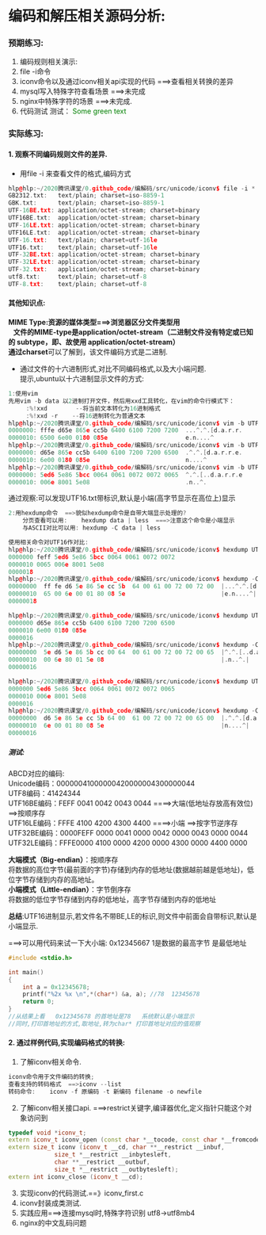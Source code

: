 
# 编码和解压相关源码分析:
### 预期练习:
1. 编码规则相关演示:
2. file -i命令 <br/>
3. iconv命令以及通过iconv相关api实现的代码 ===>查看相关转换的差异<br/>
4. mysql写入特殊字符查看场景 ===>未完成<br/>
5. nginx中特殊字符的场景    ===>未完成.<br/>
6. 代码测试
测试：<span style="color: green"> Some green text </span> 

### 实际练习:
#### 1. 观察不同编码规则文件的差异. <br/>
-  用file -i 来查看文件的格式,编码方式<br/>
```cpp
hlp@hlp:~/2020腾讯课堂/0.github_code/编解码/src/unicode/iconv$ file -i *
GB2312.txt:   text/plain; charset=iso-8859-1
GBK.txt:      text/plain; charset=iso-8859-1
UTF-16BE.txt: application/octet-stream; charset=binary
UTF16BE.txt:  application/octet-stream; charset=binary
UTF-16LE.txt: application/octet-stream; charset=binary
UTF16LE.txt:  application/octet-stream; charset=binary
UTF-16.txt:   text/plain; charset=utf-16le
UTF16.txt:    text/plain; charset=utf-16le
UTF-32BE.txt: application/octet-stream; charset=binary
UTF-32LE.txt: application/octet-stream; charset=binary
UTF-32.txt:   application/octet-stream; charset=binary
utf8.txt:     text/plain; charset=utf-8
UTF-8.txt:    text/plain; charset=utf-8
```
#### 其他知识点:
**MIME Type:**资源的媒体类型===>浏览器区分文件类型用<br/>
&nbsp;&nbsp;  文件的MIME-type是application/octet-stream（二进制文件没有特定或已知的 subtype，即、故使用 application/octet-stream）<br/>
通过**charset**可以了解到，该文件编码方式是二进制.<br/>

- 通过文件的十六进制形式,对比不同编码格式,以及大小端问题.<br/>
提示,ubuntu以十六进制显示文件的方式:
```cpp
1:使用vim
先用vim -b data 以2进制打开文件，然后用xxd工具转化，在vim的命令行模式下：
     :%!xxd        --将当前文本转化为16进制格式
     :%!xxd -r    --将16进制转化为普通文本
hlp@hlp:~/2020腾讯课堂/0.github_code/编解码/src/unicode/iconv$ vim -b UTF16.txt
0000000: fffe d65e 865e cc5b 6400 6100 7200 7200  ...^.^.[d.a.r.r.
0000010: 6500 6e00 0180 085e                      e.n....^
hlp@hlp:~/2020腾讯课堂/0.github_code/编解码/src/unicode/iconv$ vim -b UTF16LE.txt
0000000: d65e 865e cc5b 6400 6100 7200 7200 6500  .^.^.[d.a.r.r.e.
0000010: 6e00 0180 085e                           n....^
hlp@hlp:~/2020腾讯课堂/0.github_code/编解码/src/unicode/iconv$ vim -b UTF16BE.txt
0000000: 5ed6 5e86 5bcc 0064 0061 0072 0072 0065  ^.^.[..d.a.r.r.e
0000010: 006e 8001 5e08                           .n..^.
```
通过观察:可以发现UTF16.txt带标识,默认是小端(高字节显示在高位上)显示<br/>
    
```cpp
2:用hexdump命令  ==>貌似hexdump命令是自带大端显示处理的?
    分页查看可以用:    hexdump data | less  ===>注意这个命令是小端显示
    与ASCII对比可以用: hexdump -C data | less

使用相关命令对UTF16作对比:
hlp@hlp:~/2020腾讯课堂/0.github_code/编解码/src/unicode/iconv$ hexdump UTF16.txt  ==>默认是小端
0000000 feff 5ed6 5e86 5bcc 0064 0061 0072 0072
0000010 0065 006e 8001 5e08                    
0000018
hlp@hlp:~/2020腾讯课堂/0.github_code/编解码/src/unicode/iconv$ hexdump -C UTF16.txt  
00000000  ff fe d6 5e 86 5e cc 5b  64 00 61 00 72 00 72 00  |...^.^.[d.a.r.r.|
00000010  65 00 6e 00 01 80 08 5e                           |e.n....^|
00000018

hlp@hlp:~/2020腾讯课堂/0.github_code/编解码/src/unicode/iconv$ hexdump UTF16BE.txt ===>hexdump小端显示
0000000 d65e 865e cc5b 6400 6100 7200 7200 6500
0000010 6e00 0180 085e                         
0000016
hlp@hlp:~/2020腾讯课堂/0.github_code/编解码/src/unicode/iconv$ hexdump -C UTF16BE.txt ==>不转序存
00000000  5e d6 5e 86 5b cc 00 64  00 61 00 72 00 72 00 65  |^.^.[..d.a.r.r.e|
00000010  00 6e 80 01 5e 08                                 |.n..^.|
00000016

hlp@hlp:~/2020腾讯课堂/0.github_code/编解码/src/unicode/iconv$ hexdump UTF16LE.txt 
0000000 5ed6 5e86 5bcc 0064 0061 0072 0072 0065
0000010 006e 8001 5e08                         
0000016
hlp@hlp:~/2020腾讯课堂/0.github_code/编解码/src/unicode/iconv$ hexdump -C UTF16LE.txt ==>不转序存
00000000  d6 5e 86 5e cc 5b 64 00  61 00 72 00 72 00 65 00  |.^.^.[d.a.r.r.e.|
00000010  6e 00 01 80 08 5e                                 |n....^|
00000016
```

##### 测试:

ABCD对应的编码:<br/>
Unicode编码：00000041000000420000004300000044<br/>
UTF8编码：41424344<br/>
UTF16BE编码：FEFF 0041 0042 0043 0044       ====>大端(低地址存放高有效位)  ==>按顺序存<br/>
UTF16LE编码：FFFE 4100 4200 4300 4400       ====>小端    ==>按字节逆序存<br/>
UTF32BE编码：0000FEFF 0000 0041 0000 0042 0000 0043 0000 0044<br/>
UTF32LE编码：FFFE0000 4100 0000 4200 0000 4300 0000 4400 0000<br/>

**大端模式（Big-endian）**：按顺序存<br/>
	将数据的高位字节(最前面的字节)存储到内存的低地址(数据越前越是低地址)，低位字节存储到内存的高地址。<br/>
**小端模式（Little-endian）**：字节倒序存<br/>
	将数据的低位字节存储到内存的低地址，高字节存储到内存的低地址<br/>

**总结**:UTF16进制显示,若文件名不带BE,LE的标识,则文件中前面会自带标识,默认是小端显示.<br/>

===>可以用代码来试一下大小端: 0x12345667   1是数据的最高字节   是最低地址

```cpp
#include <stdio.h>

int main()
{
	int a = 0x12345678;
	printf("%2x %x \n",*(char*) &a, a); //78  12345678
	return 0;
}
//从结果上看   0x12345678 的首地址是78   系统默认是小端显示
//同时,打印首地址的方式,取地址,转为char* 打印首地址对应的值观察
```

#### 2. 通过样例代码,实现编码格式的转换:

1. 了解iconv相关命令. 
```cpp
iconv命令用于文件编码的转换;
查看支持的转码格式  ==>iconv --list
转码命令:    iconv -f 原编码 -t 新编码 filename -o newfile
```

2. 了解iconv相关接口api. ===>restrict关键字,编译器优化,定义指针只能这个对象访问到
```cpp
typedef void *iconv_t;
extern iconv_t iconv_open (const char *__tocode, const char *__fromcode);
extern size_t iconv (iconv_t __cd, char **__restrict __inbuf,
		     size_t *__restrict __inbytesleft,
		     char **__restrict __outbuf,
		     size_t *__restrict __outbytesleft);
extern int iconv_close (iconv_t __cd);
```
3. 实现iconv的代码测试.==》iconv_first.c
4. iconv封装成类测试.
5. 实践应用===>连接mysql时,特殊字符识别  utf8->utf8mb4
6. nginx的中文乱码问题
